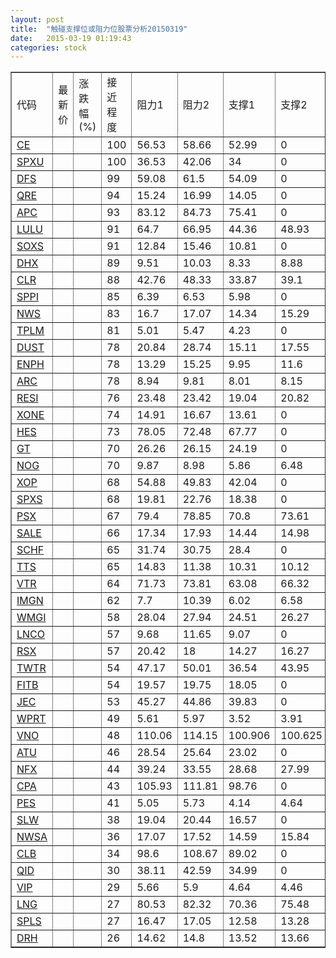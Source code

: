 ```yaml
---
layout: post
title:  "触碰支撑位或阻力位股票分析20150319"
date:   2015-03-19 01:19:43
categories: stock
---
```

<script type="text/javascript">
var stockList = []
stockList.push('gb_ce');
stockList.push('gb_spxu');
stockList.push('gb_dfs');
stockList.push('gb_qre');
stockList.push('gb_apc');
stockList.push('gb_lulu');
stockList.push('gb_soxs');
stockList.push('gb_dhx');
stockList.push('gb_clr');
stockList.push('gb_sppi');
stockList.push('gb_nws');
stockList.push('gb_tplm');
stockList.push('gb_dust');
stockList.push('gb_enph');
stockList.push('gb_arc');
stockList.push('gb_resi');
stockList.push('gb_xone');
stockList.push('gb_hes');
stockList.push('gb_gt');
stockList.push('gb_nog');
stockList.push('gb_xop');
stockList.push('gb_spxs');
stockList.push('gb_psx');
stockList.push('gb_sale');
stockList.push('gb_schf');
stockList.push('gb_tts');
stockList.push('gb_vtr');
stockList.push('gb_imgn');
stockList.push('gb_wmgi');
stockList.push('gb_lnco');
stockList.push('gb_rsx');
stockList.push('gb_twtr');
stockList.push('gb_fitb');
stockList.push('gb_jec');
stockList.push('gb_wprt');
stockList.push('gb_vno');
stockList.push('gb_atu');
stockList.push('gb_nfx');
stockList.push('gb_cpa');
stockList.push('gb_pes');
stockList.push('gb_slw');
stockList.push('gb_nwsa');
stockList.push('gb_clb');
stockList.push('gb_qid');
stockList.push('gb_vip');
stockList.push('gb_lng');
stockList.push('gb_spls');
stockList.push('gb_drh');
</script>
<table border="1">
 <tr>
 <td>代码</td>
 <td>最新价</td>
 <td>涨跌幅(%)</td>
 <td>接近程度</td>
 <td>阻力1</td>
 <td>阻力2</td>
 <td>支撑1</td>
 <td>支撑2</td>
</tr>
  <tr id="ce" class="red">
  <td><a href="http://stock.finance.sina.com.cn/usstock/quotes/CE.html" target="_blank">CE</a></td><td></td><td></td><td>100</td><td>56.53</td><td>58.66</td><td>52.99</td><td>0</td></tr>
  <tr id="spxu" class="red">
  <td><a href="http://stock.finance.sina.com.cn/usstock/quotes/SPXU.html" target="_blank">SPXU</a></td><td></td><td></td><td>100</td><td>36.53</td><td>42.06</td><td>34</td><td>0</td></tr>
  <tr id="dfs" class="red">
  <td><a href="http://stock.finance.sina.com.cn/usstock/quotes/DFS.html" target="_blank">DFS</a></td><td></td><td></td><td>99</td><td>59.08</td><td>61.5</td><td>54.09</td><td>0</td></tr>
  <tr id="qre" class="red">
  <td><a href="http://stock.finance.sina.com.cn/usstock/quotes/QRE.html" target="_blank">QRE</a></td><td></td><td></td><td>94</td><td>15.24</td><td>16.99</td><td>14.05</td><td>0</td></tr>
  <tr id="apc" class="red">
  <td><a href="http://stock.finance.sina.com.cn/usstock/quotes/APC.html" target="_blank">APC</a></td><td></td><td></td><td>93</td><td>83.12</td><td>84.73</td><td>75.41</td><td>0</td></tr>
  <tr id="lulu" class="red">
  <td><a href="http://stock.finance.sina.com.cn/usstock/quotes/LULU.html" target="_blank">LULU</a></td><td></td><td></td><td>91</td><td>64.7</td><td>66.95</td><td>44.36</td><td>48.93</td></tr>
  <tr id="soxs" class="green">
  <td><a href="http://stock.finance.sina.com.cn/usstock/quotes/SOXS.html" target="_blank">SOXS</a></td><td></td><td></td><td>91</td><td>12.84</td><td>15.46</td><td>10.81</td><td>0</td></tr>
  <tr id="dhx" class="green">
  <td><a href="http://stock.finance.sina.com.cn/usstock/quotes/DHX.html" target="_blank">DHX</a></td><td></td><td></td><td>89</td><td>9.51</td><td>10.03</td><td>8.33</td><td>8.88</td></tr>
  <tr id="clr" class="green">
  <td><a href="http://stock.finance.sina.com.cn/usstock/quotes/CLR.html" target="_blank">CLR</a></td><td></td><td></td><td>88</td><td>42.76</td><td>48.33</td><td>33.87</td><td>39.1</td></tr>
  <tr id="sppi" class="red">
  <td><a href="http://stock.finance.sina.com.cn/usstock/quotes/SPPI.html" target="_blank">SPPI</a></td><td></td><td></td><td>85</td><td>6.39</td><td>6.53</td><td>5.98</td><td>0</td></tr>
  <tr id="nws" class="red">
  <td><a href="http://stock.finance.sina.com.cn/usstock/quotes/NWS.html" target="_blank">NWS</a></td><td></td><td></td><td>83</td><td>16.7</td><td>17.07</td><td>14.34</td><td>15.29</td></tr>
  <tr id="tplm" class="red">
  <td><a href="http://stock.finance.sina.com.cn/usstock/quotes/TPLM.html" target="_blank">TPLM</a></td><td></td><td></td><td>81</td><td>5.01</td><td>5.47</td><td>4.23</td><td>0</td></tr>
  <tr id="dust" class="green">
  <td><a href="http://stock.finance.sina.com.cn/usstock/quotes/DUST.html" target="_blank">DUST</a></td><td></td><td></td><td>78</td><td>20.84</td><td>28.74</td><td>15.11</td><td>17.55</td></tr>
  <tr id="enph" class="red">
  <td><a href="http://stock.finance.sina.com.cn/usstock/quotes/ENPH.html" target="_blank">ENPH</a></td><td></td><td></td><td>78</td><td>13.29</td><td>15.25</td><td>9.95</td><td>11.6</td></tr>
  <tr id="arc" class="red">
  <td><a href="http://stock.finance.sina.com.cn/usstock/quotes/ARC.html" target="_blank">ARC</a></td><td></td><td></td><td>78</td><td>8.94</td><td>9.81</td><td>8.01</td><td>8.15</td></tr>
  <tr id="resi" class="green">
  <td><a href="http://stock.finance.sina.com.cn/usstock/quotes/RESI.html" target="_blank">RESI</a></td><td></td><td></td><td>76</td><td>23.48</td><td>23.42</td><td>19.04</td><td>20.82</td></tr>
  <tr id="xone" class="red">
  <td><a href="http://stock.finance.sina.com.cn/usstock/quotes/XONE.html" target="_blank">XONE</a></td><td></td><td></td><td>74</td><td>14.91</td><td>16.67</td><td>13.61</td><td>0</td></tr>
  <tr id="hes" class="green">
  <td><a href="http://stock.finance.sina.com.cn/usstock/quotes/HES.html" target="_blank">HES</a></td><td></td><td></td><td>73</td><td>78.05</td><td>72.48</td><td>67.77</td><td>0</td></tr>
  <tr id="gt" class="red">
  <td><a href="http://stock.finance.sina.com.cn/usstock/quotes/GT.html" target="_blank">GT</a></td><td></td><td></td><td>70</td><td>26.26</td><td>26.15</td><td>24.19</td><td>0</td></tr>
  <tr id="nog" class="green">
  <td><a href="http://stock.finance.sina.com.cn/usstock/quotes/NOG.html" target="_blank">NOG</a></td><td></td><td></td><td>70</td><td>9.87</td><td>8.98</td><td>5.86</td><td>6.48</td></tr>
  <tr id="xop" class="red">
  <td><a href="http://stock.finance.sina.com.cn/usstock/quotes/XOP.html" target="_blank">XOP</a></td><td></td><td></td><td>68</td><td>54.88</td><td>49.83</td><td>42.04</td><td>0</td></tr>
  <tr id="spxs" class="green">
  <td><a href="http://stock.finance.sina.com.cn/usstock/quotes/SPXS.html" target="_blank">SPXS</a></td><td></td><td></td><td>68</td><td>19.81</td><td>22.76</td><td>18.38</td><td>0</td></tr>
  <tr id="psx" class="red">
  <td><a href="http://stock.finance.sina.com.cn/usstock/quotes/PSX.html" target="_blank">PSX</a></td><td></td><td></td><td>67</td><td>79.4</td><td>78.85</td><td>70.8</td><td>73.61</td></tr>
  <tr id="sale" class="red">
  <td><a href="http://stock.finance.sina.com.cn/usstock/quotes/SALE.html" target="_blank">SALE</a></td><td></td><td></td><td>66</td><td>17.34</td><td>17.93</td><td>14.44</td><td>14.98</td></tr>
  <tr id="schf" class="red">
  <td><a href="http://stock.finance.sina.com.cn/usstock/quotes/SCHF.html" target="_blank">SCHF</a></td><td></td><td></td><td>65</td><td>31.74</td><td>30.75</td><td>28.4</td><td>0</td></tr>
  <tr id="tts" class="red">
  <td><a href="http://stock.finance.sina.com.cn/usstock/quotes/TTS.html" target="_blank">TTS</a></td><td></td><td></td><td>65</td><td>14.83</td><td>11.38</td><td>10.31</td><td>10.12</td></tr>
  <tr id="vtr" class="red">
  <td><a href="http://stock.finance.sina.com.cn/usstock/quotes/VTR.html" target="_blank">VTR</a></td><td></td><td></td><td>64</td><td>71.73</td><td>73.81</td><td>63.08</td><td>66.32</td></tr>
  <tr id="imgn" class="red">
  <td><a href="http://stock.finance.sina.com.cn/usstock/quotes/IMGN.html" target="_blank">IMGN</a></td><td></td><td></td><td>62</td><td>7.7</td><td>10.39</td><td>6.02</td><td>6.58</td></tr>
  <tr id="wmgi" class="green">
  <td><a href="http://stock.finance.sina.com.cn/usstock/quotes/WMGI.html" target="_blank">WMGI</a></td><td></td><td></td><td>58</td><td>28.04</td><td>27.94</td><td>24.51</td><td>26.27</td></tr>
  <tr id="lnco" class="green">
  <td><a href="http://stock.finance.sina.com.cn/usstock/quotes/LNCO.html" target="_blank">LNCO</a></td><td></td><td></td><td>57</td><td>9.68</td><td>11.65</td><td>9.07</td><td>0</td></tr>
  <tr id="rsx" class="green">
  <td><a href="http://stock.finance.sina.com.cn/usstock/quotes/RSX.html" target="_blank">RSX</a></td><td></td><td></td><td>57</td><td>20.42</td><td>18</td><td>14.27</td><td>16.27</td></tr>
  <tr id="twtr" class="green">
  <td><a href="http://stock.finance.sina.com.cn/usstock/quotes/TWTR.html" target="_blank">TWTR</a></td><td></td><td></td><td>54</td><td>47.17</td><td>50.01</td><td>36.54</td><td>43.95</td></tr>
  <tr id="fitb" class="red">
  <td><a href="http://stock.finance.sina.com.cn/usstock/quotes/FITB.html" target="_blank">FITB</a></td><td></td><td></td><td>54</td><td>19.57</td><td>19.75</td><td>18.05</td><td>0</td></tr>
  <tr id="jec" class="red">
  <td><a href="http://stock.finance.sina.com.cn/usstock/quotes/JEC.html" target="_blank">JEC</a></td><td></td><td></td><td>53</td><td>45.27</td><td>44.86</td><td>39.83</td><td>0</td></tr>
  <tr id="wprt" class="green">
  <td><a href="http://stock.finance.sina.com.cn/usstock/quotes/WPRT.html" target="_blank">WPRT</a></td><td></td><td></td><td>49</td><td>5.61</td><td>5.97</td><td>3.52</td><td>3.91</td></tr>
  <tr id="vno" class="red">
  <td><a href="http://stock.finance.sina.com.cn/usstock/quotes/VNO.html" target="_blank">VNO</a></td><td></td><td></td><td>48</td><td>110.06</td><td>114.15</td><td>100.906</td><td>100.625</td></tr>
  <tr id="atu" class="red">
  <td><a href="http://stock.finance.sina.com.cn/usstock/quotes/ATU.html" target="_blank">ATU</a></td><td></td><td></td><td>46</td><td>28.54</td><td>25.64</td><td>23.02</td><td>0</td></tr>
  <tr id="nfx" class="red">
  <td><a href="http://stock.finance.sina.com.cn/usstock/quotes/NFX.html" target="_blank">NFX</a></td><td></td><td></td><td>44</td><td>39.24</td><td>33.55</td><td>28.68</td><td>27.99</td></tr>
  <tr id="cpa" class="red">
  <td><a href="http://stock.finance.sina.com.cn/usstock/quotes/CPA.html" target="_blank">CPA</a></td><td></td><td></td><td>43</td><td>105.93</td><td>111.81</td><td>98.76</td><td>0</td></tr>
  <tr id="pes" class="red">
  <td><a href="http://stock.finance.sina.com.cn/usstock/quotes/PES.html" target="_blank">PES</a></td><td></td><td></td><td>41</td><td>5.05</td><td>5.73</td><td>4.14</td><td>4.64</td></tr>
  <tr id="slw" class="red">
  <td><a href="http://stock.finance.sina.com.cn/usstock/quotes/SLW.html" target="_blank">SLW</a></td><td></td><td></td><td>38</td><td>19.04</td><td>20.44</td><td>16.57</td><td>0</td></tr>
  <tr id="nwsa" class="red">
  <td><a href="http://stock.finance.sina.com.cn/usstock/quotes/NWSA.html" target="_blank">NWSA</a></td><td></td><td></td><td>36</td><td>17.07</td><td>17.52</td><td>14.59</td><td>15.84</td></tr>
  <tr id="clb" class="red">
  <td><a href="http://stock.finance.sina.com.cn/usstock/quotes/CLB.html" target="_blank">CLB</a></td><td></td><td></td><td>34</td><td>98.6</td><td>108.67</td><td>89.02</td><td>0</td></tr>
  <tr id="qid" class="green">
  <td><a href="http://stock.finance.sina.com.cn/usstock/quotes/QID.html" target="_blank">QID</a></td><td></td><td></td><td>30</td><td>38.11</td><td>42.59</td><td>34.99</td><td>0</td></tr>
  <tr id="vip" class="red">
  <td><a href="http://stock.finance.sina.com.cn/usstock/quotes/VIP.html" target="_blank">VIP</a></td><td></td><td></td><td>29</td><td>5.66</td><td>5.9</td><td>4.64</td><td>4.46</td></tr>
  <tr id="lng" class="red">
  <td><a href="http://stock.finance.sina.com.cn/usstock/quotes/LNG.html" target="_blank">LNG</a></td><td></td><td></td><td>27</td><td>80.53</td><td>82.32</td><td>70.36</td><td>75.48</td></tr>
  <tr id="spls" class="red">
  <td><a href="http://stock.finance.sina.com.cn/usstock/quotes/SPLS.html" target="_blank">SPLS</a></td><td></td><td></td><td>27</td><td>16.47</td><td>17.05</td><td>12.58</td><td>13.28</td></tr>
  <tr id="drh" class="red">
  <td><a href="http://stock.finance.sina.com.cn/usstock/quotes/DRH.html" target="_blank">DRH</a></td><td></td><td></td><td>26</td><td>14.62</td><td>14.8</td><td>13.52</td><td>13.66</td></tr>
</table>

